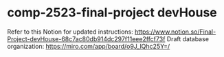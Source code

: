 # comp-2523-final-project devHouse

Refer to this Notion for updated instructions: https://www.notion.so/Final-Project-devHouse-68c7ac80db914dc297f11eee2ffcf73f
Draft database organization: https://miro.com/app/board/o9J_lQhc25Y=/
